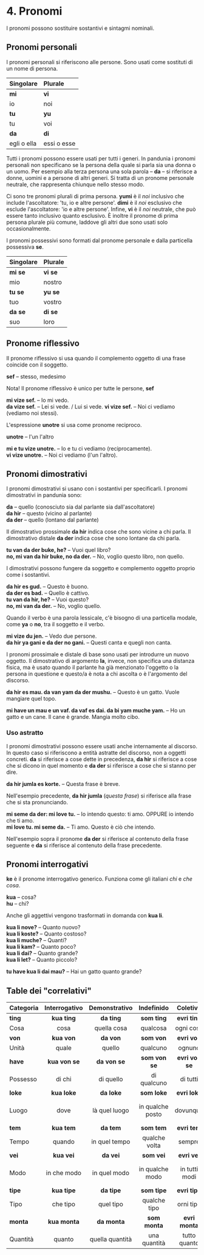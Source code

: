 
# 4. Pronomi

I pronomi possono sostituire sostantivi e sintagmi nominali.

## Pronomi personali

I pronomi personali si riferiscono alle persone.
Sono usati come sostituti di un nome di persona.

| Singolare   | Plurale      |
|:------------|:-------------|
| **mi**      | **vi**       |
| io          | noi          |
| **tu**      | **yu**       |
| tu          | voi          |
| **da**      | **di**       |
| egli o ella | essi o esse  |

Tutti i pronomi possono essere usati per tutti i generi.
In pandunia i pronomi personali non specificano se la persona della quale si parla sia una donna o un uomo.
Per esempio alla terza persona una sola parola –
**da**
– si riferisce a donne, uomini e a persone di altri generi.
Si tratta di un pronome personale neutrale, che rappresenta chiunque nello stesso modo.

Ci sono tre pronomi plurali di prima persona.
**yumi**
è il *noi* inclusivo che include l'ascoltatore: 'tu, io e altre persone'.
**dimi**
è il *noi* esclusivo che esclude l'ascoltatore: 'io e altre persone'.
Infine,
**vi**
è il *noi* neutrale, che può essere tanto inclusivo quanto esclusivo.
È inoltre il pronome di prima persona plurale più comune,
laddove gli altri due sono usati solo occasionalmente.

I pronomi possessivi sono formati dal pronome personale e dalla particella possessiva
**se**.

| Singolare   | Plurale      |
|:------------|:-------------|
| **mi se**   | **vi se**    |
| mio         | nostro       |
| **tu se**   | **yu se**    |
| tuo         | vostro       |
| **da se**   | **di se**    |
| suo         | loro         |


## Pronome riflessivo

Il pronome riflessivo si usa quando il complemento oggetto di una frase coincide con il soggetto.

**sef**
– stesso, medesimo

Nota! Il pronome riflessivo è unico per tutte le persone,
**sef**

**mi vize sef.**
– Io mi vedo.  
**da vize sef.**
– Lei si vede. / Lui si vede. 
**vi vize sef.**
– Noi ci vediamo (vediamo noi stessi).

L'espressione
**unotre**
si usa come pronome reciproco.

**unotre**
– l'un l'altro

**mi e tu vize unotre.**
– Io e tu ci vediamo (reciprocamente).  
**vi vize unotre.**
– Noi ci vediamo (l'un l'altro).


## Pronomi dimostrativi

I pronomi dimostrativi si usano con i sostantivi per specificarli.
I pronomi dimostrativi in pandunia sono:

**da**
– quello (conosciuto sia dal parlante sia dall'ascoltatore)  
**da hir**
– questo (vicino al parlante)  
**da der**
– quello (lontano dal parlante)

Il dimostrativo prossimale
**da hir**
indica cose che sono vicine a chi parla.
Il dimostrativo distale
**da der**
indica cose che sono lontane da chi parla.

**tu van da der buke, he?**
– Vuoi quel libro?  
**no, mi van da hir buke, no da der.**
– No, voglio questo libro, non quello.

I dimostrativi possono fungere da soggetto e complemento oggetto proprio come i sostantivi.

**da hir es gud.**
– Questo è buono.  
**da der es bad.**
– Quello è cattivo.  
**tu van da hir, he?**
– Vuoi questo?  
**no, mi van da der.**
– No, voglio quello.

Quando il verbo è una parola lessicale,
c'è bisogno di una particella modale,
come **ya** o **no**,
tra il soggetto e il verbo.

**mi vize du jen.**
– Vedo due persone.  
**da hir ya gani e da der no gani.**
– Questi canta e quegli non canta.

I pronomi prossimale e distale di base sono usati per introdurre un nuovo oggetto.
Il dimostrativo di argomento **la**, invece,
non specifica una distanza fisica,
ma è usato quando il parlante ha già menzionato l'oggetto o la persona in questione
e questo/a è nota a chi ascolta o è l'argomento del discorso.

**da hir es mau. da van yam da der mushu.**
– Questo è un gatto. Vuole mangiare quel topo.

**mi have un mau e un vaf. da vaf es dai. da bi yam muche yam.**
– Ho un gatto e un cane. Il cane è grande. Mangia molto cibo.


### Uso astratto

I pronomi dimostrativi possono essere usati anche internamente al discorso.
In questo caso si riferiscono a entità astratte del discorso, non a oggetti concreti.
**da**
si riferisce a cose dette in precedenza,
**da hir**
si riferisce a cose che si dicono in quel momento e
**da der**
si riferisce a cose che si stanno per dire.

**da hir jumla es korte.**
– Questa frase è breve.

Nell'esempio precedente,
**da hir jumla**
(_questa frase_) si riferisce alla frase che si sta pronunciando.

**mi seme da der: mi love tu.**
– Io intendo questo: ti amo. OPPURE io intendo che ti amo.  
**mi love tu. mi seme da.**
– Ti amo. Questo è ciò che intendo.

Nell'esempio sopra il pronome
**da der**
si riferisce al contenuto della frase seguente e
**da**
si riferisce al contenuto della frase precedente.


## Pronomi interrogativi

**ke**
è il pronome interrogativo generico.
Funziona come gli italiani _chi_ e _che cosa_.

**kua**
– cosa?  
**hu**
– chi?

Anche gli aggettivi vengono trasformati in domanda con **kua li**.

**kua li nove?**
– Quanto nuovo?  
**kua li koste?**
– Quanto costoso?  
**kua li muche?**
– Quanti?  
**kua li kam?**
– Quanto poco?  
**kua li dai?**
– Quanto grande?  
**kua li let?**
– Quanto piccolo?

**tu have kua li dai mau?**
– Hai un gatto quanto grande?


## Table dei "correlativi"

| Categoria     | Interrogativo | Demonstrativo | Indefinido    | Coletivo      | Negativo      |
|:--------------|:-------------:|:-------------:|:-------------:|:-------------:|:-------------:|
| **ting**      | **kua ting**  | **da ting**   | **som ting**  | **evri ting** | **no ting**   |
| Cosa          | cosa          | quella cosa   | qualcosa      | ogni cosa     | niente        |
| **von**       | **kua von**   | **da von**    | **som von**   | **evri von**  | **no von**    |
| Unità         | quale         | quello        | qualcuno      | ognuno        | nessuno       |
| **have**      | **kua von se**| **da von se** | **som von se**|**evri von se**| **no von se** |
| Possesso      | di chi        | di quello     | di qualcuno   | di tutti      | di nessuno    |
| **loke**      | **kua loke**  | **da loke**   | **som loke**  | **evri loke** | **no loke**   |
| Luogo         | dove          | là quel luogo |in qualche posto| dovunque     |in nessun posto|
| **tem**       | **kua tem**   | **da tem**    | **som tem**   | **evri tem**  | **no tem**    |
| Tempo         | quando        | in quel tempo | qualche volta | sempre        | mai           |
| **vei**       | **kua vei**   | **da vei**    | **som vei**   | **evri vei**  | **no vei**    |
| Modo          | in che modo   | in quel modo  |in qualche modo| in tutti modi | in nessun modo|
| **tipe**      | **kua tipe**  | **da tipe**   | **som tipe**  | **evri tipe** | **no tipe**   |
| Tipo          | che tipo      | quel tipo     | qualche tipo  | orni tipo     | nessun tipo   |
| **monta**     | **kua monta** | **da monta**  | **som monta** | **evri monta**| **no monta**  |
| Quantità      | quanto        |quella quantità| una quantità  | tutto quanto  | per niente    |

